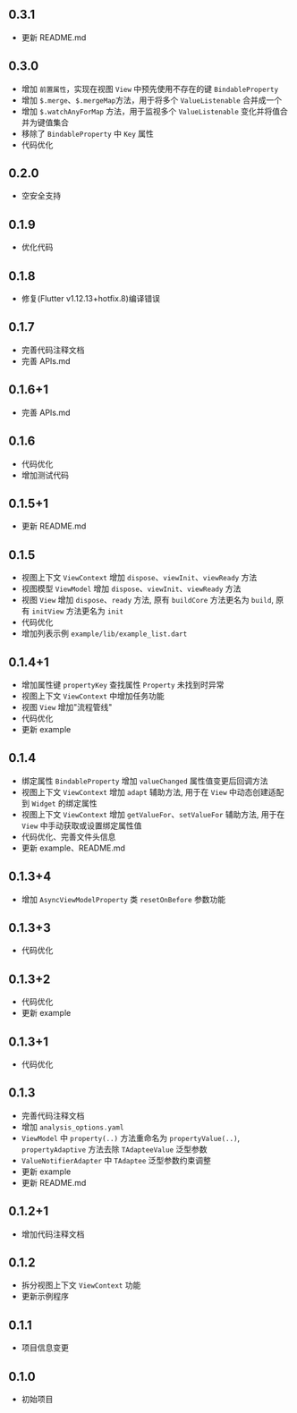 ## 0.3.1
* 更新 README.md

## 0.3.0
* 增加 `前置属性`，实现在视图 `View` 中预先使用不存在的键 `BindableProperty`
* 增加 `$.merge`、`$.mergeMap`方法，用于将多个 `ValueListenable` 合并成一个
* 增加 `$.watchAnyForMap` 方法，用于监视多个 `ValueListenable` 变化并将值合并为键值集合
* 移除了 `BindableProperty` 中 `Key` 属性
* 代码优化

## 0.2.0
* 空安全支持

## 0.1.9
* 优化代码 

## 0.1.8
* 修复(Flutter v1.12.13+hotfix.8)编译错误 

## 0.1.7
* 完善代码注释文档
* 完善 APIs.md

## 0.1.6+1
* 完善 APIs.md

## 0.1.6
* 代码优化
* 增加测试代码

## 0.1.5+1
* 更新 README.md

## 0.1.5
* 视图上下文 `ViewContext` 增加 `dispose`、`viewInit`、`viewReady` 方法
* 视图模型 `ViewModel` 增加 `dispose`、`viewInit`、`viewReady` 方法
* 视图 `View` 增加 `dispose`、`ready` 方法, 原有 `buildCore` 方法更名为 `build`, 原有 `initView` 方法更名为 `init`
* 代码优化
* 增加列表示例 `example/lib/example_list.dart`

## 0.1.4+1
* 增加属性键 `propertyKey` 查找属性 `Property` 未找到时异常
* 视图上下文 `ViewContext` 中增加任务功能
* 视图 `View` 增加"流程管线"
* 代码优化
* 更新 example

## 0.1.4
* 绑定属性 `BindableProperty` 增加 `valueChanged` 属性值变更后回调方法
* 视图上下文 `ViewContext` 增加 `adapt` 辅助方法, 用于在 `View` 中动态创建适配到 `Widget` 的绑定属性
* 视图上下文 `ViewContext` 增加 `getValueFor`、`setValueFor` 辅助方法, 用于在 `View` 中手动获取或设置绑定属性值
* 代码优化、完善文件头信息
* 更新 example、README.md

## 0.1.3+4
* 增加 `AsyncViewModelProperty` 类 `resetOnBefore` 参数功能

## 0.1.3+3
* 代码优化

## 0.1.3+2
* 代码优化
* 更新 example

## 0.1.3+1
* 代码优化

## 0.1.3
* 完善代码注释文档
* 增加 `analysis_options.yaml`
* `ViewModel` 中 `property(..)` 方法重命名为 `propertyValue(..)`, `propertyAdaptive` 方法去除 `TAdapteeValue` 泛型参数
* `ValueNotifierAdapter` 中 `TAdaptee` 泛型参数约束调整
* 更新 example
* 更新 README.md

## 0.1.2+1
* 增加代码注释文档

## 0.1.2
* 拆分视图上下文 `ViewContext` 功能 
* 更新示例程序

## 0.1.1
* 项目信息变更

## 0.1.0 
* 初始项目